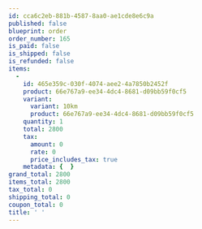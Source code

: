 ```yaml
---
id: cca6c2eb-881b-4587-8aa0-ae1cde8e6c9a
published: false
blueprint: order
order_number: 165
is_paid: false
is_shipped: false
is_refunded: false
items:
  -
    id: 465e359c-030f-4074-aee2-4a7850b2452f
    product: 66e767a9-ee34-4dc4-8681-d09bb59f0cf5
    variant:
      variant: 10km
      product: 66e767a9-ee34-4dc4-8681-d09bb59f0cf5
    quantity: 1
    total: 2800
    tax:
      amount: 0
      rate: 0
      price_includes_tax: true
    metadata: {  }
grand_total: 2800
items_total: 2800
tax_total: 0
shipping_total: 0
coupon_total: 0
title: ' '
---
```

